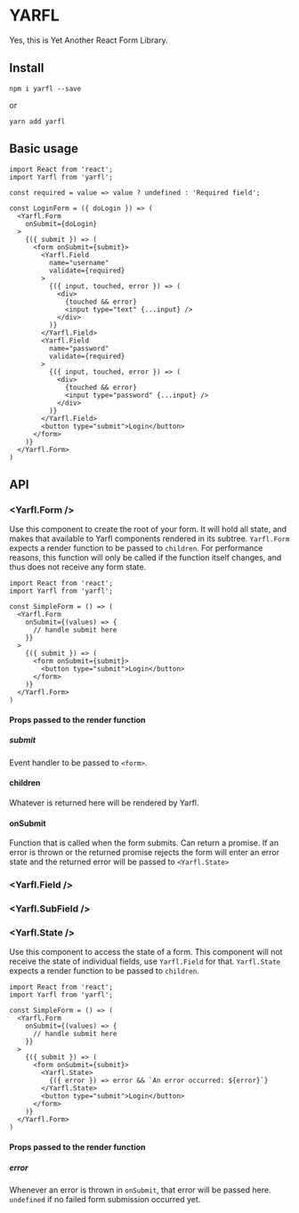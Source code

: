 # YARFL

Yes, this is Yet Another React Form Library.

## Install

```
npm i yarfl --save
```

or

```
yarn add yarfl
```

## Basic usage

```
import React from 'react';
import Yarfl from 'yarfl';

const required = value => value ? undefined : 'Required field';

const LoginForm = ({ doLogin }) => (
  <Yarfl.Form
    onSubmit={doLogin}
  >
    {({ submit }) => (
      <form onSubmit={submit}>
        <Yarfl.Field
          name="username"
          validate={required}
        >
          {({ input, touched, error }) => (
            <div>
              {touched && error}
              <input type="text" {...input} />
            </div>
          )}
        </Yarfl.Field>
        <Yarfl.Field
          name="password"
          validate={required}
        >
          {({ input, touched, error }) => (
            <div>
              {touched && error}
              <input type="password" {...input} />
            </div>
          )}
        </Yarfl.Field>
        <button type="submit">Login</button>
      </form>
    )}
  </Yarfl.Form>
)
```

## API

### <Yarfl.Form />

Use this component to create the root of your form. It will hold all state, and
makes that available to Yarfl components rendered in its subtree. `Yarfl.Form`
expects a render function to be passed to `children`. For performance reasons,
this function will only be called if the function itself changes, and thus does
not receive any form state.

```
import React from 'react';
import Yarfl from 'yarfl';

const SimpleForm = () => (
  <Yarfl.Form
    onSubmit={(values) => {
      // handle submit here
    }}
  >
    {({ submit }) => (
      <form onSubmit={submit}>
        <button type="submit">Login</button>
      </form>
    )}
  </Yarfl.Form>
)
```

#### Props passed to the render function

##### submit

Event handler to be passed to `<form>`.

#### children

Whatever is returned here will be rendered by Yarfl.

#### onSubmit

Function that is called when the form submits. Can return a promise. If an error
is thrown or the returned promise rejects the form will enter an error state and
the returned error will be passed to `<Yarfl.State>`

### <Yarfl.Field />

### <Yarfl.SubField />

### <Yarfl.State />

Use this component to access the state of a form. This component will not
receive the state of individual fields, use `Yarfl.Field` for that.
`Yarfl.State` expects a render function to be passed to `children`.

```
import React from 'react';
import Yarfl from 'yarfl';

const SimpleForm = () => (
  <Yarfl.Form
    onSubmit={(values) => {
      // handle submit here
    }}
  >
    {({ submit }) => (
      <form onSubmit={submit}>
        <Yarfl.State>
          {({ error }) => error && `An error occurred: ${error}`}
        </Yarfl.State>
        <button type="submit">Login</button>
      </form>
    )}
  </Yarfl.Form>
)
```

#### Props passed to the render function

##### error

Whenever an error is thrown in `onSubmit`, that error will be passed here.
`undefined` if no failed form submission occurred yet.
